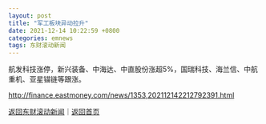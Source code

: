```yaml
---
layout: post
title: "军工板块异动拉升"
date: 2021-12-14 10:22:59 +0800
categories: emnews
tags: 东财滚动新闻
---
```


航发科技涨停，新兴装备、中海达、中直股份涨超5%，国瑞科技、海兰信、中航重机、亚星锚链等跟涨。

<http://finance.eastmoney.com/news/1353,202112142212792391.html>

[返回东财滚动新闻](//finews.withounder.com/emnews/)｜[返回首页](//finews.withounder.com/)